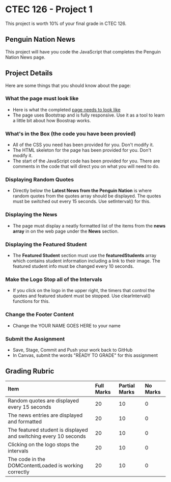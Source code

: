 # CTEC 126 - Project 1

This project is worth 10% of your final grade in CTEC 126.

## Penguin Nation News

This project will have you code the JavaScript that completes the Penguin Nation News page.

## Project Details

Here are some things that you should know about the page:

### What the page must look like

- Here is what the completed [page needs to look like](visual.png)
- The page uses Bootstrap and is fully responsive. Use it as a tool to learn a little bit about how Boostrap works.

### What's in the Box (the code you have been provied)

- All of the CSS you need has been provided for you. Don't modify it.
- The HTML skeleton for the page has been provided for you. Don't modify it.
- The start of the JavaScript code has been provided for you. There are comments in the code that will direct you on what you will need to do.

### Displaying Random Quotes

- Directly below the **Latest News from the Penguin Nation** is where random quotes from the quotes array should be displayed. The quotes must be switched out every 15 seconds. Use setInterval() for this.

### Displaying the News

- The page must display a neatly formatted list of the items from the **news array** in on the web page under the **News** section.

### Displaying the Featured Student

- The **Featured Student** section must use the **featuredStudents** array which contains student information including a link to their image. The featured student info must be changed every 10 seconds.

### Make the Logo Stop all of the Intervals

- If you click on the logo in the upper right, the timers that control the quotes and featured student must be stopped. Use clearInterval() functions for this.

### Change the Footer Content

- Change the YOUR NAME GOES HERE to your name

### Submit the Assignment

- Save, Stage, Commit and Push your work back to GitHub
- In Canvas, submit the words "READY TO GRADE" for this assignment

## Grading Rubric

| Item                                                             | Full Marks | Partial Marks | No Marks |
|:-----------------------------------------------------------------|:-----------|:--------------|:---------|
| Random quotes are displayed every 15 seconds                     | 20         | 10            | 0        |
| The news entries are displayed and formatted                     | 20         | 10            | 0        |
| The featured student is displayed and switching every 10 seconds | 20         | 10            | 0        |
| Clicking on the logo stops the intervals                         | 20         | 10            | 0        |
| The code in the DOMContentLoaded is working correctly            | 20         | 10            | 0        |
